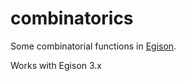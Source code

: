 # combinatorics

Some combinatorial functions in [Egison](https://www.egison.org/).

Works with Egison 3.x
